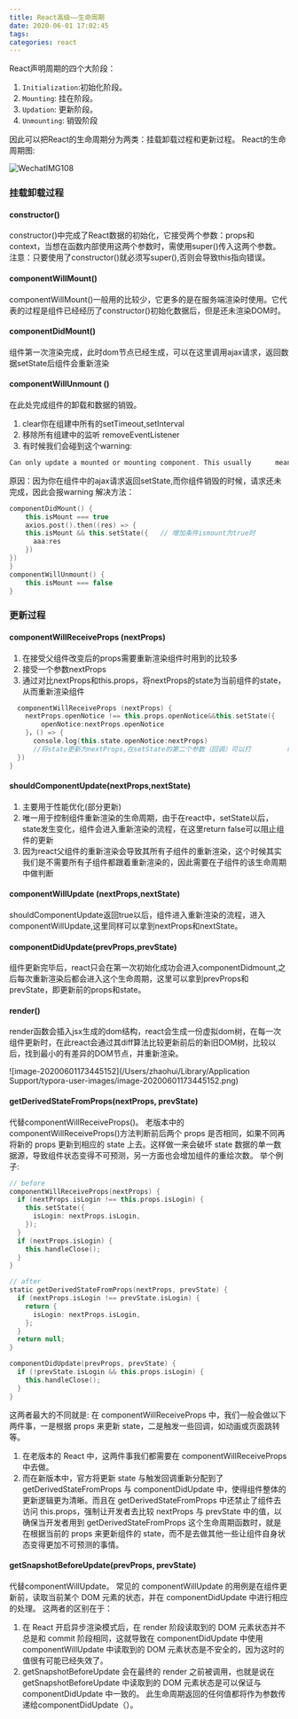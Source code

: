 ```yaml
---
title: React高级——生命周期
date: 2020-06-01 17:02:45
tags:
categories: react
---
```


React声明周期的四个大阶段：

1. `Initialization`:初始化阶段。
2. `Mounting`: 挂在阶段。
3. `Updation`: 更新阶段。
4. `Unmounting`: 销毁阶段

因此可以把React的生命周期分为两类：挂载卸载过程和更新过程。
React的生命周期图:

![WechatIMG108](https://gitee.com/sunshine58/image-oss/raw/master/uPic/2020-06/WechatIMG108.png)

### 挂载卸载过程

#### constructor()

constructor()中完成了React数据的初始化，它接受两个参数：props和context，当想在函数内部使用这两个参数时，需使用super()传入这两个参数。
 注意：只要使用了constructor()就必须写super(),否则会导致this指向错误。

#### componentWillMount()

componentWillMount()一般用的比较少，它更多的是在服务端渲染时使用。它代表的过程是组件已经经历了constructor()初始化数据后，但是还未渲染DOM时。

#### componentDidMount()

组件第一次渲染完成，此时dom节点已经生成，可以在这里调用ajax请求，返回数据setState后组件会重新渲染

#### componentWillUnmount ()

在此处完成组件的卸载和数据的销毁。

1. clear你在组建中所有的setTimeout,setInterval
2. 移除所有组建中的监听 removeEventListener
3. 有时候我们会碰到这个warning:

```csharp
Can only update a mounted or mounting component. This usually      means you called setState() on an unmounted component. This is a   no-op. Please check the code for the undefined component.
```

原因：因为你在组件中的ajax请求返回setState,而你组件销毁的时候，请求还未完成，因此会报warning
 解决方法：

```kotlin
componentDidMount() {
    this.isMount === true
    axios.post().then((res) => {
    this.isMount && this.setState({   // 增加条件ismount为true时
      aaa:res
    })
})
}
componentWillUnmount() {
    this.isMount === false
}
```

### 更新过程

#### componentWillReceiveProps (nextProps)

1. 在接受父组件改变后的props需要重新渲染组件时用到的比较多
2. 接受一个参数nextProps
3. 通过对比nextProps和this.props，将nextProps的state为当前组件的state，从而重新渲染组件



```kotlin
  componentWillReceiveProps (nextProps) {
    nextProps.openNotice !== this.props.openNotice&&this.setState({
        openNotice:nextProps.openNotice
    }，() => {
      console.log(this.state.openNotice:nextProps)
      //将state更新为nextProps,在setState的第二个参数（回调）可以打         印出新的state
  })
}
```

#### shouldComponentUpdate(nextProps,nextState)

1. 主要用于性能优化(部分更新)
2. 唯一用于控制组件重新渲染的生命周期，由于在react中，setState以后，state发生变化，组件会进入重新渲染的流程，在这里return false可以阻止组件的更新
3. 因为react父组件的重新渲染会导致其所有子组件的重新渲染，这个时候其实我们是不需要所有子组件都跟着重新渲染的，因此需要在子组件的该生命周期中做判断

#### componentWillUpdate (nextProps,nextState)

shouldComponentUpdate返回true以后，组件进入重新渲染的流程，进入componentWillUpdate,这里同样可以拿到nextProps和nextState。

#### componentDidUpdate(prevProps,prevState)

组件更新完毕后，react只会在第一次初始化成功会进入componentDidmount,之后每次重新渲染后都会进入这个生命周期，这里可以拿到prevProps和prevState，即更新前的props和state。

#### render()

render函数会插入jsx生成的dom结构，react会生成一份虚拟dom树，在每一次组件更新时，在此react会通过其diff算法比较更新前后的新旧DOM树，比较以后，找到最小的有差异的DOM节点，并重新渲染。

![image-20200601173445152](/Users/zhaohui/Library/Application Support/typora-user-images/image-20200601173445152.png)

####  getDerivedStateFromProps(nextProps, prevState)

代替componentWillReceiveProps()。
 老版本中的componentWillReceiveProps()方法判断前后两个 props 是否相同，如果不同再将新的 props 更新到相应的 state 上去。这样做一来会破坏 state 数据的单一数据源，导致组件状态变得不可预测，另一方面也会增加组件的重绘次数。
 举个例子:

```kotlin
// before
componentWillReceiveProps(nextProps) {
  if (nextProps.isLogin !== this.props.isLogin) {
    this.setState({ 
      isLogin: nextProps.isLogin,   
    });
  }
  if (nextProps.isLogin) {
    this.handleClose();
  }
}

// after
static getDerivedStateFromProps(nextProps, prevState) {
  if (nextProps.isLogin !== prevState.isLogin) {
    return {
      isLogin: nextProps.isLogin,
    };
  }
  return null;
}

componentDidUpdate(prevProps, prevState) {
  if (!prevState.isLogin && this.props.isLogin) {
    this.handleClose();
  }
}
```

这两者最大的不同就是:
 在 componentWillReceiveProps 中，我们一般会做以下两件事，一是根据 props 来更新 state，二是触发一些回调，如动画或页面跳转等。

1. 在老版本的 React 中，这两件事我们都需要在 componentWillReceiveProps 中去做。
2. 而在新版本中，官方将更新 state 与触发回调重新分配到了 getDerivedStateFromProps 与 componentDidUpdate 中，使得组件整体的更新逻辑更为清晰。而且在 getDerivedStateFromProps 中还禁止了组件去访问 this.props，强制让开发者去比较 nextProps 与 prevState 中的值，以确保当开发者用到 getDerivedStateFromProps 这个生命周期函数时，就是在根据当前的 props 来更新组件的 state，而不是去做其他一些让组件自身状态变得更加不可预测的事情。

#### getSnapshotBeforeUpdate(prevProps, prevState)

代替componentWillUpdate。
 常见的 componentWillUpdate 的用例是在组件更新前，读取当前某个 DOM 元素的状态，并在 componentDidUpdate 中进行相应的处理。
 这两者的区别在于：

1. 在 React 开启异步渲染模式后，在 render 阶段读取到的 DOM 元素状态并不总是和 commit 阶段相同，这就导致在
    componentDidUpdate 中使用 componentWillUpdate 中读取到的 DOM 元素状态是不安全的，因为这时的值很有可能已经失效了。
2. getSnapshotBeforeUpdate 会在最终的 render 之前被调用，也就是说在 getSnapshotBeforeUpdate 中读取到的 DOM 元素状态是可以保证与 componentDidUpdate 中一致的。
    此生命周期返回的任何值都将作为参数传递给componentDidUpdate（）。